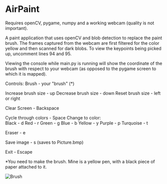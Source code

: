 # AirPaint
Requires openCV, pygame, numpy and a working webcam (quality is not important).

A paint application that uses openCV and blob detection to replace the paint brush.
The frames captured from the webcam are first filtered for the color yellow and then
scanned for dark blobs. To view the keypoints being picked up, uncomment lines 94 and
95.

Viewing the console while main.py is running will show the coordinate of the brush
with respect to your webcam (as opposed to the pygame screen to which it is mapped).

Controls:
  Brush - your "brush" (*)
  
  Increase brush size - up
  Decrease brush size - down
  Reset brush size - left or right

  Clear Screen - Backspace

  Cycle through colors - Space
  Change to color:	
  	Black - d
  	Red - r
  	Green - g
  	Blue - b
  	Yellow - y
  	Purple - p
  	Turquoise - t

  Eraser - e
  
  Save image - s (saves to Picture.bmp)

  Exit - Escape
  

*You need to make the brush. Mine is a yellow pen, with a black piece of paper attached to it.

![Brush](http://i.imgur.com/K6bKWJx.jpg "Brush")

